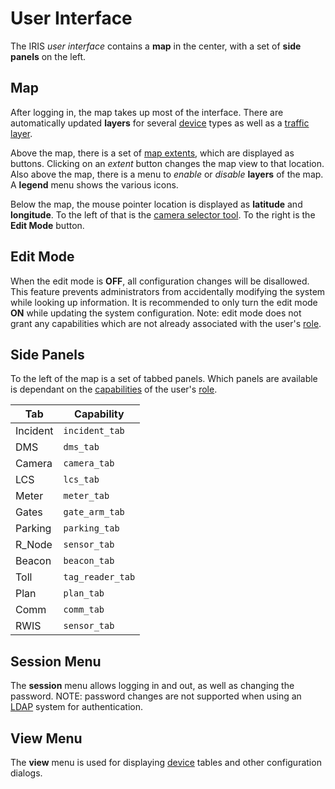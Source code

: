 # User Interface

The IRIS _user interface_ contains a **map** in the center, with a set of **side
panels** on the left.

## Map

After logging in, the map takes up most of the interface.  There are
automatically updated **layers** for several [device] types as well as a
[traffic layer].

Above the map, there is a set of [map extents], which are displayed as buttons.
Clicking on an _extent_ button changes the map view to that location.  Also
above the map, there is a menu to _enable_ or _disable_ **layers** of the map.
A **legend** menu shows the various icons.

Below the map, the mouse pointer location is displayed as **latitude** and
**longitude**.  To the left of that is the [camera selector tool].  To the right
is the **Edit Mode** button.

## Edit Mode

When the edit mode is **OFF**, all configuration changes will be disallowed.
This feature prevents administrators from accidentally modifying the system
while looking up information.  It is recommended to only turn the edit mode
**ON** while updating the system configuration.  Note: edit mode does not grant
any capabilities which are not already associated with the user's [role].

## Side Panels

To the left of the map is a set of tabbed panels.  Which panels are available
is dependant on the [capabilities] of the user's [role].

Tab      | Capability
---------|---------------
Incident | `incident_tab`
DMS      | `dms_tab`
Camera   | `camera_tab`
LCS      | `lcs_tab`
Meter    | `meter_tab`
Gates    | `gate_arm_tab`
Parking  | `parking_tab`
R_Node   | `sensor_tab`
Beacon   | `beacon_tab`
Toll     | `tag_reader_tab`
Plan     | `plan_tab`
Comm     | `comm_tab`
RWIS     | `sensor_tab`

## Session Menu

The **session** menu allows logging in and out, as well as changing the
password.  NOTE: password changes are not supported when using an [LDAP] system
for authentication.

## View Menu

The **view** menu is used for displaying [device] tables and other configuration
dialogs.


[camera selector tool]: cameras.html#camera-selector-tool
[capabilities]: user_roles.html#capabilities
[device]: controllers.html#devices
[LDAP]: admin_guide.html#sonar_config
[map extents]: mapping.html#map-extents
[role]: user_roles.html
[traffic layer]: vehicle_detection.html#traffic-layer
